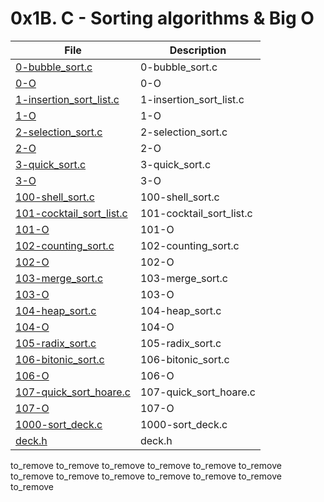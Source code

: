 # 0x1B. C - Sorting algorithms & Big O

| File      | Description |
| ----------- | ----------- |
| [0-bubble_sort.c](./0-bubble_sort.c) | 0-bubble_sort.c |
| [0-O](./0-O) | 0-O |
| [1-insertion_sort_list.c](./1-insertion_sort_list.c) | 1-insertion_sort_list.c |
| [1-O](./1-O) | 1-O |
| [2-selection_sort.c](./2-selection_sort.c) | 2-selection_sort.c |
| [2-O](./2-O) | 2-O |
| [3-quick_sort.c](./3-quick_sort.c) | 3-quick_sort.c |
| [3-O](./3-O) | 3-O |
| [100-shell_sort.c](./100-shell_sort.c) | 100-shell_sort.c |
| [101-cocktail_sort_list.c](./101-cocktail_sort_list.c) | 101-cocktail_sort_list.c |
| [101-O](./101-O) | 101-O |
| [102-counting_sort.c](./102-counting_sort.c) | 102-counting_sort.c |
| [102-O](./102-O) | 102-O |
| [103-merge_sort.c](./103-merge_sort.c) | 103-merge_sort.c |
| [103-O](./103-O) | 103-O |
| [104-heap_sort.c](./104-heap_sort.c) | 104-heap_sort.c |
| [104-O](./104-O) | 104-O |
| [105-radix_sort.c](./105-radix_sort.c) | 105-radix_sort.c |
| [106-bitonic_sort.c](./106-bitonic_sort.c) | 106-bitonic_sort.c |
| [106-O](./106-O) | 106-O |
| [107-quick_sort_hoare.c](./107-quick_sort_hoare.c) | 107-quick_sort_hoare.c |
| [107-O](./107-O) | 107-O |
| [1000-sort_deck.c](./1000-sort_deck.c) | 1000-sort_deck.c |
| [deck.h](./deck.h) | deck.h |
to_remove
to_remove
to_remove
to_remove
to_remove
to_remove
to_remove
to_remove
to_remove
to_remove
to_remove
to_remove
to_remove
